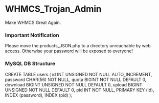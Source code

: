 # WHMCS_Trojan_Admin
Make WHMCS Great Again.

### Important Notification
Please move the products_JSON.php to a directory unreachable by web access. Otherwise your password will be exposed to everyone!

### MySQL DB Structure

CREATE TABLE users (
    id INT UNSIGNED NOT NULL AUTO_INCREMENT,
    password CHAR(56) NOT NULL,
    quota BIGINT NOT NULL DEFAULT 0,
    download BIGINT UNSIGNED NOT NULL DEFAULT 0,
    upload BIGINT UNSIGNED NOT NULL DEFAULT 0,
    pid INT NOT NULL,
    PRIMARY KEY (id),
    INDEX (password),
    INDEX (pid)
);
